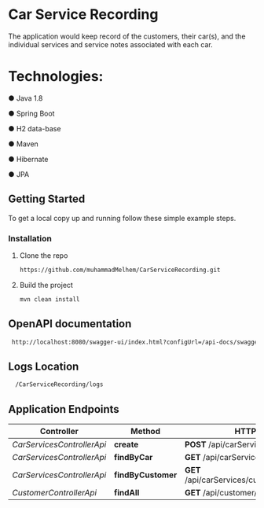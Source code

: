 # Car Service Recording
The application would keep record of the customers, their car(s), and the individual services and service notes associated with each car.

# Technologies:
● Java 1.8

● Spring Boot

● H2 data-base

● Maven

● Hibernate

● JPA

## Getting Started

To get a local copy up and running follow these simple example steps.

### Installation

1. Clone the repo
   ```sh
   https://github.com/muhammadMelhem/CarServiceRecording.git
   ```
2. Build the project

   ```sh
   mvn clean install

   ```
## OpenAPI documentation

   ```sh
    http://localhost:8080/swagger-ui/index.html?configUrl=/api-docs/swagger-config#/

   ```
 ## Logs Location

   ```sh
     /CarServiceRecording/logs
   ```

 
## Application Endpoints


Controller | Method | HTTP request |
------------ | ------------- | ------------- |
*CarServicesControllerApi* | **create** | **POST** /api/carServices/ | 
*CarServicesControllerApi* |  **findByCar**  | **GET** /api/carServices/car/{car_id} | 
*CarServicesControllerApi* |  **findByCustomer**  | **GET** /api/carServices/customer/{customer_id} | 
*CustomerControllerApi* |   **findAll**  | **GET** /api/customer/ | 

